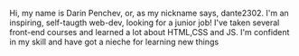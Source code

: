 Hi, my name is Darin Penchev, or, as my nickname says, dante2302.
I'm an inspiring, self-taugth web-dev, looking for a junior job!
I've taken several front-end courses and learned a lot about HTML,CSS and JS.
I'm confident in my skill and have got a nieche for learning new things
